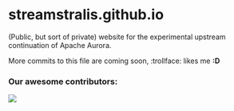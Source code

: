 # streamstralis.github.io
(Public, but sort of private) website for the experimental upstream continuation of Apache Aurora.

More commits to this file are coming soon, :trollface: likes me **:D**

### Our awesome contributors:

<a href="https://github.com/Streamstralis/streamstralis.github.io/graphs/contributors">
  <img src="https://contrib.rocks/image?repo=Streamstralis/streamstralis.github.io" />
</a>
